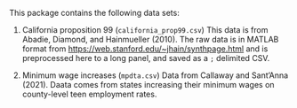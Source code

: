 This package contains the following data sets:

1. California proposition 99 (`california_prop99.csv`)
This data is from Abadie, Diamond, and Hainmueller (2010). The raw data is in MATLAB format from https://web.stanford.edu/~jhain/synthpage.html and is preprocessed here to a long panel, and saved as a `;` delimited CSV.

2. Minimum wage increases (`mpdta.csv`)
Data from Callaway and Sant’Anna (2021). Daata comes from states increasing their minimum wages on county-level teen employment rates. 